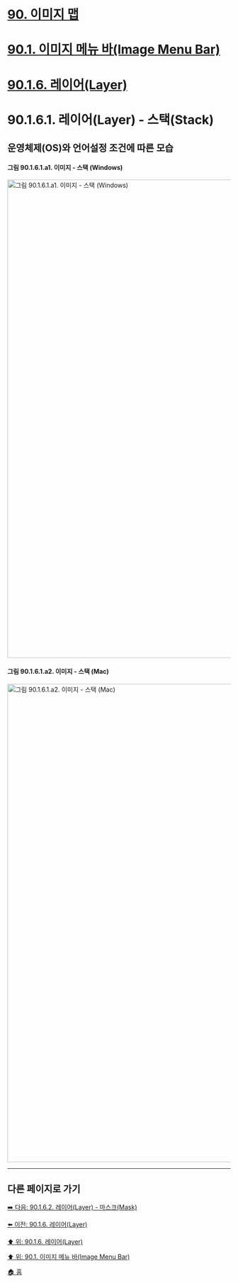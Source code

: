 # [90. 이미지 맵](./90-00-image-map.md)
# [90.1. 이미지 메뉴 바(Image Menu Bar)](./90-01-00-image-menu-bar.md)
# [90.1.6. 레이어(Layer)](./90-01-06-layer.md)
# 90.1.6.1. 레이어(Layer) - 스택(Stack)
## 운영체제(OS)와 언어설정 조건에 따른 모습
#### 그림 90.1.6.1.a1. 이미지 - 스택 (Windows)
<img width="1080" alt="그림 90.1.6.1.a1. 이미지 - 스택 (Windows)" environment="MacOS:Sonoma 14.2.1 GIMP 2.10.36" src="https://github.com/wonder13662/gimp/assets/15767104/735b5410-40da-4902-96df-abe1e11fcf01">

#### 그림 90.1.6.1.a2. 이미지 - 스택 (Mac)
<img width="1080" alt="그림 90.1.6.1.a2. 이미지 - 스택 (Mac)" environment="MacOS:Sonoma 14.2.1 GIMP 2.10.36" src="https://github.com/wonder13662/gimp/assets/15767104/fc7d8d81-069b-4492-9d54-66269e3e830f">

***

## 다른 페이지로 가기

[➡️ 다음: 90.1.6.2. 레이어(Layer) - 마스크(Mask)](./90-01-06-layerx-02-mask.md)

[⬅️ 이전: 90.1.6. 레이어(Layer)](./90-01-06-layer.md)

[⬆️ 위: 90.1.6. 레이어(Layer)](./90-01-06-layer.md)

[⬆️ 위: 90.1. 이미지 메뉴 바(Image Menu Bar)](./90-01-00-image-menu-bar.md)

[🏠 홈](./00-home.md)
